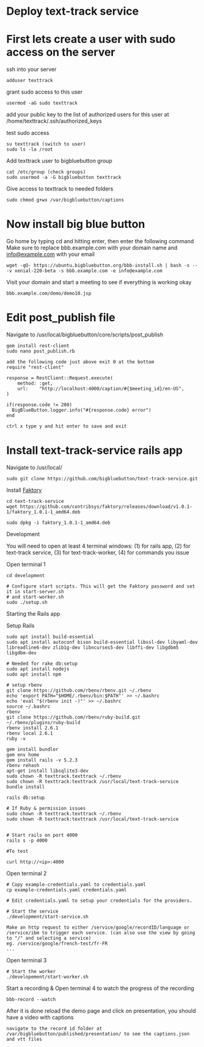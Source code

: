 # Deploy text-track service

# First lets create a user with sudo access on the server

ssh into your server
```
adduser texttrack 
```

grant sudo access to this user
```
usermod -aG sudo texttrack
```

add your public key to the list of authorized users for this user at /home/texttrack/.ssh/authorized_keys

test sudo access
```
su texttrack (switch to user)
sudo ls -la /root
```

Add texttrack user to bigbluebutton group
```
cat /etc/group (check groups)
sudo usermod -a -G bigbluebutton texttrack
```

Give access to texttrack to needed folders
```
sudo chmod g+wx /var/bigbluebutton/captions
```

# Now install big blue button

Go home by typing cd and hitting enter, then enter the following command
Make sure to replace bbb.example.com with your domain name and info@example.com with your email
```
wget -qO- https://ubuntu.bigbluebutton.org/bbb-install.sh | bash -s -- -v xenial-220-beta -s bbb.example.com -e info@example.com
```

Visit your domain and start a meeting to see if everything is working okay
```
bbb.example.com/demo/demo10.jsp
```

# Edit post_publish file

Navigate to /usr/local/bigbluebutton/core/scripts/post_publish 
```
gem install rest-client
sudo nano post_publish.rb

add the following code just above exit 0 at the bottom
require "rest-client"

response = RestClient::Request.execute(
    method: :get,
    url:    "http://localhost:4000/caption/#{$meeting_id}/en-US",
)

if(response.code != 200)
  BigBlueButton.logger.info("#{response.code} error")
end

ctrl x type y and hit enter to save and exit

```

# Install text-track-service rails app

Navigate to /usr/local/
```
sudo git clone https://github.com/bigbluebutton/text-track-service.git
```

Install [Faktory](https://github.com/contribsys/faktory/wiki/Installation)

```
cd text-track-service
wget https://github.com/contribsys/faktory/releases/download/v1.0.1-1/faktory_1.0.1-1_amd64.deb

sudo dpkg -i faktory_1.0.1-1_amd64.deb

```

Development

You will need to open at least 4 terminal windows: (1) for rails app,
(2) for text-track service, (3) for text-track-worker, (4) for commands you issue

Open terminal 1

```
cd development

# Configure start scripts. This will get the Faktory password and set it in start-server.sh
# and start-worker.sh
sudo ./setup.sh

```

Starting the Rails app

Setup Rails

```
sudo apt install build-essential
sudo apt install autoconf bison build-essential libssl-dev libyaml-dev libreadline6-dev zlib1g-dev libncurses5-dev libffi-dev libgdbm5 libgdbm-dev

# Needed for rake db:setup
sudo apt install nodejs
sudo apt install npm

# setup rbenv
git clone https://github.com/rbenv/rbenv.git ~/.rbenv
echo 'export PATH="$HOME/.rbenv/bin:$PATH"' >> ~/.bashrc
echo 'eval "$(rbenv init -)"' >> ~/.bashrc
source ~/.bashrc
rbenv
git clone https://github.com/rbenv/ruby-build.git ~/.rbenv/plugins/ruby-build
rbenv install 2.6.1
rbenv local 2.6.1
ruby -v

gem install bundler
gem env home
gem install rails -v 5.2.3
rbenv rehash
apt-get install libsqlite3-dev
sudo chown -R texttrack.texttrack ~/.rbenv
sudo chown -R texttrack:texttrack /usr/local/text-track-service
bundle install

rails db:setup

# If Ruby & permission issues
sudo chown -R texttrack.texttrack ~/.rbenv
sudo chown -R texttrack:texttrack /usr/local/text-track-service


# Start rails on port 4000
rails s -p 4000

#To test

curl http://<ip>:4000

```

Open terminal 2

```
# Copy example-credentials.yaml to credentials.yaml
cp example-credentials.yaml credentials.yaml

# Edit credentials.yaml to setup your credentials for the providers.

# Start the service
./development/start-service.sh

Make an http request to either /service/google/recordID/language or /service/ibm to trigger each service. (can also use the view by going to "/" and selecting a service)
eg. /service/google/french-test/fr-FR
...
```

Open terminal 3

```
# Start the worker
./developement/start-worker.sh
```

Start a recording & Open terminal 4 to watch the progress of the recording

```
bbb-record --watch
```

After it is done reload the demo page and click on presentation, you should have a video with captions
```
navigate to the record id folder at /var/bigbluebutton/published/presentation/ to see the captions.json and vtt files
```

